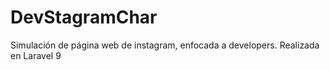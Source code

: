 # DevStagramChar
Simulación de página web de instagram, enfocada a developers. Realizada en Laravel 9
